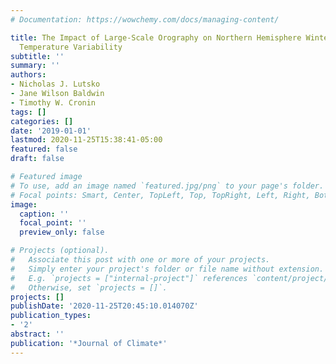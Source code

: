 ```yaml
---
# Documentation: https://wowchemy.com/docs/managing-content/

title: The Impact of Large-Scale Orography on Northern Hemisphere Winter Synoptic
  Temperature Variability
subtitle: ''
summary: ''
authors:
- Nicholas J. Lutsko
- Jane Wilson Baldwin
- Timothy W. Cronin
tags: []
categories: []
date: '2019-01-01'
lastmod: 2020-11-25T15:38:41-05:00
featured: false
draft: false

# Featured image
# To use, add an image named `featured.jpg/png` to your page's folder.
# Focal points: Smart, Center, TopLeft, Top, TopRight, Left, Right, BottomLeft, Bottom, BottomRight.
image:
  caption: ''
  focal_point: ''
  preview_only: false

# Projects (optional).
#   Associate this post with one or more of your projects.
#   Simply enter your project's folder or file name without extension.
#   E.g. `projects = ["internal-project"]` references `content/project/deep-learning/index.md`.
#   Otherwise, set `projects = []`.
projects: []
publishDate: '2020-11-25T20:45:10.014070Z'
publication_types:
- '2'
abstract: ''
publication: '*Journal of Climate*'
---
```

